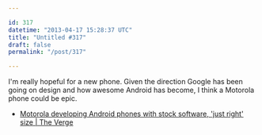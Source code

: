 ```yaml
---

id: 317
datetime: "2013-04-17 15:28:37 UTC"
title: "Untitled #317"
draft: false
permalink: "/post/317"

---
```


I'm really hopeful for a new phone. Given the direction Google has been going on design and how awesome Android has become, I think a Motorola phone could be epic. 

 
 * [Motorola developing Android phones with stock software, 'just right' size | The Verge](http://www.theverge.com/2013/4/16/4230996/motorola-developing-android-phones-with-stock-software-just-right-size)



